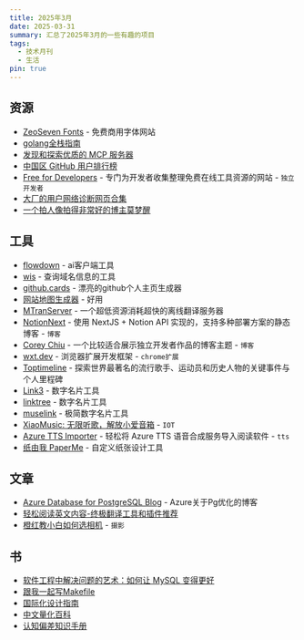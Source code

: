 ```yaml
---
title: 2025年3月
date: 2025-03-31
summary: 汇总了2025年3月的一些有趣的项目
tags:
  - 技术月刊
  - 生活
pin: true
---
```

## 资源
- [ZeoSeven Fonts](https://fonts.zeoseven.com/) - 免费商用字体网站
- [golang全栈指南](https://golangguide.top/)
- [发现和探索优质的 MCP 服务器](https://mcps.live/)
- [中国区 GitHub 用户排行榜](https://china-ranking.aolifu.org/)
- [Free for Developers](https://free-for.dev/) - 专门为开发者收集整理免费在线工具资源的网站 - `独立开发者`
- [大厂的用户网络诊断网页合集](https://www.yan-me.top/DNHikNoRX57fl/)
- [一个拍人像拍得非常好的博主莫梦醒](https://www.bilibili.com/video/BV1rRKce2EFQ/)

## 工具
- [flowdown](https://flowdown.ai/zh-CN) - ai客户端工具
- [wis](https://w.is/) - 查询域名信息的工具
- [github.cards](https://github.cards/) - 漂亮的github个人主页生成器
- [网站地图生成器](https://octopus.do/sitemap/generator) - 好用
- [MTranServer](https://github.com/xxnuo/MTranServer) - 一个超低资源消耗超快的离线翻译服务器
- [NotionNext](https://github.com/tangly1024/NotionNext) - 使用 NextJS + Notion API 实现的，支持多种部署方案的静态博客 - `博客`
- [Corey Chiu](https://coreychiu.com/) - 一个比较适合展示独立开发者作品的博客主题 - `博客`
- [wxt.dev](https://wxt.dev/) - 浏览器扩展开发框架 - `chrome扩展`
- [Toptimeline](https://toptimeline.net/zh) - 探索世界最著名的流行歌手、运动员和历史人物的关键事件与个人里程碑
- [Link3](https://www.link3.cc/) - 数字名片工具
- [linktree](https://linktree.cn/) - 数字名片工具
- [muselink](https://muselink.cc/) - 极简数字名片工具
- [XiaoMusic: 无限听歌，解放小爱音箱](https://github.com/hanxi/xiaomusic) - `IOT`
- [Azure TTS Importer](https://github.com/yy4382/tts-importer) - 轻松将 Azure TTS 语音合成服务导入阅读软件 - `tts`
- [纸由我 PaperMe](https://paperme.toolooz.com/) - 自定义纸张设计工具

## 文章
- [Azure Database for PostgreSQL Blog](https://techcommunity.microsoft.com/blog/adforpostgresql/microsoft-postgresql-oss-engine-team-reflecting-on-2024/4388700) - Azure关于Pg优化的博客
- [轻松阅读英文内容-终极翻译工具和插件推荐](https://decohack.com/yingyu-xuexi-fanyi-gongju/)
- [橙红教小白如何选相机]([https://www.youtube.com/watch?v=3QvisCATm6I](https://www.youtube.com/watch?v=3QvisCATm6I)) - `摄影`

## 书
- [软件工程中解决问题的艺术：如何让 MySQL 变得更好](https://enhancedformysql.github.io/The-Art-of-Problem-Solving-in-Software-Engineering_How-to-Make-MySQL-Better/)
- [跟我一起写Makefile](https://seisman.github.io/how-to-write-makefile/)
- [国际化设计指南](https://www.tonpixel.cn/blog/%E5%9B%BD%E9%99%85%E5%8C%96%E8%AE%BE%E8%AE%A1%E6%8C%87%E5%8D%97)
- [中文量化百科](https://quant-wiki.com/basic/)
- [认知偏差知识手册](https://imzl.com/cognitive-bias)